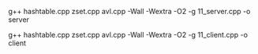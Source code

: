 g++ hashtable.cpp zset.cpp avl.cpp -Wall -Wextra -O2 -g 11_server.cpp -o server

g++ hashtable.cpp zset.cpp avl.cpp -Wall -Wextra -O2 -g 11_client.cpp -o client
